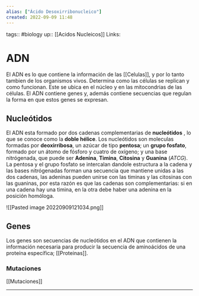 ```yaml
---
alias: ["Ácido Desoxirribonucleico"]
created: 2022-09-09 11:48
---
```

tags:: #biology 
up:: [[Acidos Nucleicos]]
Links: 
# ADN
El ADN es lo que contiene la información de las [[Celulas]], y por lo tanto tambien de los organismos vivos. Determina como las células se replican y como funcionan. Este se ubica en el núcleo y en las mitocondrias de las células. El ADN contiene genes y, además contiene secuencias que regulan la forma en que estos genes se expresan.

## Nucleótidos
El ADN esta formado por dos cadenas complementarias de **nucleótidos** , lo que se conoce como la **doble hélice**. Los nucleótidos son moleculas formadas por **deoxirribosa**, un azúcar de tipo **pentosa**; un **grupo fosfato**, formado por un átomo de fósforo y cuatro de oxígeno; y una base nitrógenada, que puede ser **Adenina**, **Timina**, **Citosina** y **Guanina** (*ATCG*). La pentosa y el grupo fosfato se intercalan dandole estructura a la cadena y las bases nitrógenadas forman una secuencia que mantiene unidas a las dos cadenas, las adeninas pueden unirse con las timinas y las citosinas con las guaninas, por esta razón es que las cadenas son complementarias: si en una cadena hay una timina, en la otra debe haber una adenina en la posición homóloga.

![[Pasted image 20220909121034.png]]

## Genes
Los genes son secuencias de nucleótidos en el ADN que contienen la información necesaria para producir la secuencia de aminoácidos de una proteína específica; [[Proteinas]].

### Mutaciones
[[Mutaciones]]
___
